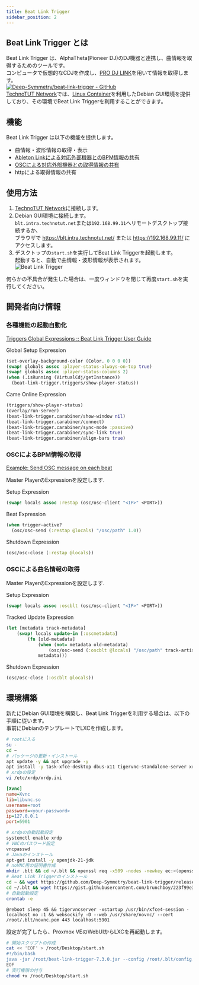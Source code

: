 ```yaml
---
title: Beat Link Trigger
sidebar_position: 2
---
```

## Beat Link Trigger とは
Beat Link Trigger は、AlphaTheta(Pioneer DJ)のDJ機器と連携し、曲情報を取得するためのツールです。  
コンピュータで仮想的なCDJを作成し、[PRO DJ LINK](/service/dj/prodjlink)を用いて情報を取得します。  
[![Deep-Symmetry/beat-link-trigger - GitHub](https://gh-card.dev/repos/Deep-Symmetry/beat-link-trigger.svg?fullname=)](https://github.com/Deep-Symmetry/beat-link-trigger)  
[TechnoTUT Network](/)では、[Linux Container](/service/virtualization)を利用したDebian GUI環境を提供しており、その環境でBeat Link Triggerを利用することができます。  

## 機能
Beat Link Trigger は以下の機能を提供します。  
- 曲情報・波形情報の取得・表示
- [Ableton Linkによる対応外部機器とのBPM情報の共有](/service/vj/abletonlink)
- [OSCによる対応外部機器との取得情報の共有](/service/vj/osc)
- httpによる取得情報の共有

## 使用方法
1. [TechnoTUT Network](/)に接続します。  
2. Debian GUI環境に接続します。  
   `blt.intra.technotut.net`または`192.168.99.11`へリモートデスクトップ接続するか、  
   ブラウザで https://blt.intra.technotut.net/ または https://192.168.99.11/ にアクセスします。
3. デスクトップの`start.sh`を実行してBeat Link Triggerを起動します。  
    起動すると、自動で曲情報・波形情報が表示されます。  
   ![Beat Link Trigger](/img/service/beat-link-trigger_trackinfo.jpg)

何らかの不具合が発生した場合は、一度ウィンドウを閉じて再度`start.sh`を実行してください。  

## 開発者向け情報

### 各種機能の起動自動化

[Triggers Global Expressions :: Beat Link Trigger User Guide](https://blt-guide.deepsymmetry.org/beat-link-trigger/0.6.3/Expressions_TriggerGlobal.html)

Global Setup Expression

```clojure
(set-overlay-background-color (Color. 0 0 0 0))
(swap! globals assoc :player-status-always-on-top true)
(swap! globals assoc :player-status-columns 2)
(when (.isRunning (VirtualCdj/getInstance))
  (beat-link-trigger.triggers/show-player-status))
```

Came Online Expression

```clojure
(triggers/show-player-status)
(overlay/run-server)
(beat-link-trigger.carabiner/show-window nil)  
(beat-link-trigger.carabiner/connect)  
(beat-link-trigger.carabiner/sync-mode :passive)  
(beat-link-trigger.carabiner/sync-link true)  
(beat-link-trigger.carabiner/align-bars true)
```

### OSCによるBPM情報の取得

[Example: Send OSC message on each beat](https://github.com/Deep-Symmetry/beat-link-trigger/wiki/Example:-Send-OSC-message-on-each-beat)

Master PlayerのExpressionを設定します.

Setup Expression

```clojure
(swap! locals assoc :restap (osc/osc-client "<IP>" <PORT>))
```

Beat Expression

```clojure
(when trigger-active?
  (osc/osc-send (:restap @locals) "/osc/path" 1.0))
```

Shutdown Expression

```clojure
(osc/osc-close (:restap @locals))
```

### OSCによる曲名情報の取得

Master PlayerのExpressionを設定します.

Setup Expression

```clojure
(swap! locals assoc :oscblt (osc/osc-client "<IP>" <PORT>)) 
```

Tracked Update Expression

```clojure
(let [metadata track-metadata]
	(swap! locals update-in [:oscmetadata]
		(fn [old-metadata]
			(when (not= metadata old-metadata)
				(osc/osc-send (:oscblt @locals) "/osc/path" track-artist track-title))
			metadata)))
```

Shutdown Expression

```clojure
(osc/osc-close (:oscblt @locals))
```

## 環境構築
新たにDebian GUI環境を構築し、Beat Link Triggerを利用する場合は、以下の手順に従います。  
事前にDebianのテンプレートでLXCを作成します。  
```bash  
# rootに入る
su -
cd ~
# パッケージの更新・インストール
apt update -y && apt upgrade -y
apt install -y task-xfce-desktop dbus-x11 tigervnc-standalone-server xrdp novnc python3-websockify
# xrdpの設定
vi /etc/xrdp/xrdp.ini
```
```ini
[Xvnc]
name=Xvnc
lib=libvnc.so
username=root
password=<your-password>
ip=127.0.0.1
port=5901
```
```bash
# xrdpの自動起動設定
systemctl enable xrdp
# VNCのパスワード設定
vncpasswd
# Javaのインストール
apt-get install -y openjdk-21-jdk
# noVNC用の証明書作成
mkdir .blt && cd ~/.blt && openssl req -x509 -nodes -newkey ec:<(openssl ecparam -name prime256v1) -keyout novnc.pem -out novnc.pem -days 3650 -subj "/C=JP/ST=Aichi/L=Toyohashi/O=TechnoTUT/OU=Network/CN=blt.intra.technotut.net"
# Beat Link Triggerのインストール
cd ~ && wget https://github.com/Deep-Symmetry/beat-link-trigger/releases/download/v7.3.0/beat-link-trigger-7.3.0.jar
cd ~/.blt && wget https://gist.githubusercontent.com/brunchboy/223f99e39d832e0ca94c09eab3b04134/raw/3f0cec096e09a0dbe7b5f3010cb061fdcbcd774f/overlay.html && wget https://raw.githubusercontent.com/TechnoTUT/Infrastructure/main/server/beat-link-trigger/config.blt
# 自動起動設定
crontab -e
```
```crontab
@reboot sleep 45 && tigervncserver -xstartup /usr/bin/xfce4-session -localhost no :1 && websockify -D --web /usr/share/novnc/ --cert /root/.blt/novnc.pem 443 localhost:5901
```
設定が完了したら、Proxmox VEのWebUIからLXCを再起動します。
```bash
# 開始スクリプトの作成
cat << 'EOF' > /root/Desktop/start.sh
#!/bin/bash
java -jar /root/beat-link-trigger-7.3.0.jar --config /root/.blt/config.blt
EOF
# 実行権限の付与
chmod +x /root/Desktop/start.sh
```